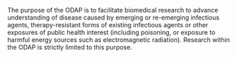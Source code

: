 The purpose of the ODAP is to facilitate biomedical research to advance understanding of disease caused by emerging or re-emerging infectious agents, therapy-resistant forms of existing infectious agents or other exposures of public health interest (including poisoning, or exposure to harmful energy sources such as electromagnetic radiation). Research within the ODAP is strictly limited to this purpose.